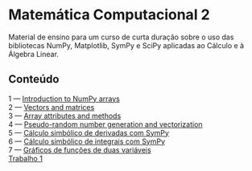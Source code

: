 # Matemática Computacional 2
Material de ensino para um curso de curta duração sobre o uso das
bibliotecas NumPy, Matplotlib, SymPy e SciPy aplicadas ao Cálculo e à Álgebra
Linear.

## Conteúdo

1 — [Introduction to NumPy arrays](https://github.com/pzuehlke/NumPy-Tutorial/blob/main/01-introduction_to_numpy_arrays.ipynb)<br>
2 — [Vectors and matrices](https://github.com/pzuehlke/NumPy-Tutorial/blob/main/02-vectors_and_matrices.ipynb)<br>
3 — [Array attributes and methods](https://github.com/pzuehlke/NumPy-Tutorial/blob/main/03-array_attributes_and_methods.ipynb)<br>
4 — [Pseudo-random number generation and vectorization](https://github.com/pzuehlke/NumPy-Tutorial/blob/main/04-random_number_generation_and_vectorization.ipynb)<br>
5 — [Cálculo simbólico de derivadas com SymPy](https://github.com/pzuehlke/Matematica-Computacional-2/blob/main/05-derivacao_simbolica_com_SymPy.ipynb)<br>
6 — [Cálculo simbólico de integrais com SymPy](https://github.com/pzuehlke/Matematica-Computacional-2/blob/main/06_integracao_simbolica_com_SymPy.ipynb)<br>
7 — [Gráficos de funções de duas variáveis](https://github.com/pzuehlke/Matematica-Computacional-2/blob/main/07_graficos_de_funcoes_de_duas_variaveis.ipynb)<br>
[Trabalho 1](https://github.com/pzuehlke/Matematica-Computacional-2/blob/main/trabalho_1.ipynb)<br>